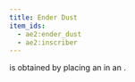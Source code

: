 ```yaml
---
title: Ender Dust
item_ids:
  - ae2:ender_dust
  - ae2:inscriber
---
```


<ItemLink id="ender_dust" /> is obtained by placing an <ItemLink id="minecraft:ender_pearl" /> in
an <ItemLink id="inscriber" />.

